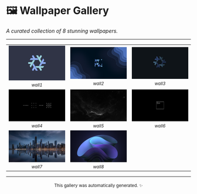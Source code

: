 # 🖼️ Wallpaper Gallery

*A curated collection of 8 stunning wallpapers.*


---

<table width="100%" align="center">
  <tr align="center">
    <td width="300px" align="center">
      <a href="src/wall1.png">
        <img src="src/thumbnails/wall1.png" width="300px" alt="Wallpaper: wall1">
      </a>
      <br>
      <small><i>wall1</i></small>
    </td>
    <td width="300px" align="center">
      <a href="src/wall2.png">
        <img src="src/thumbnails/wall2.png" width="300px" alt="Wallpaper: wall2">
      </a>
      <br>
      <small><i>wall2</i></small>
    </td>
    <td width="300px" align="center">
      <a href="src/wall3.png">
        <img src="src/thumbnails/wall3.png" width="300px" alt="Wallpaper: wall3">
      </a>
      <br>
      <small><i>wall3</i></small>
    </td>
  </tr>
  <tr align="center">
    <td width="300px" align="center">
      <a href="src/wall4.jpg">
        <img src="src/thumbnails/wall4.jpg" width="300px" alt="Wallpaper: wall4">
      </a>
      <br>
      <small><i>wall4</i></small>
    </td>
    <td width="300px" align="center">
      <a href="src/wall5.png">
        <img src="src/thumbnails/wall5.png" width="300px" alt="Wallpaper: wall5">
      </a>
      <br>
      <small><i>wall5</i></small>
    </td>
    <td width="300px" align="center">
      <a href="src/wall6.png">
        <img src="src/thumbnails/wall6.png" width="300px" alt="Wallpaper: wall6">
      </a>
      <br>
      <small><i>wall6</i></small>
    </td>
  </tr>
  <tr align="center">
    <td width="300px" align="center">
      <a href="src/wall7.jpg">
        <img src="src/thumbnails/wall7.jpg" width="300px" alt="Wallpaper: wall7">
      </a>
      <br>
      <small><i>wall7</i></small>
    </td>
    <td width="300px" align="center">
      <a href="src/wall8.png">
        <img src="src/thumbnails/wall8.png" width="300px" alt="Wallpaper: wall8">
      </a>
      <br>
      <small><i>wall8</i></small>
    </td>
  </tr>
</table>

---
<div align="center">
  <small>This gallery was automatically generated. ✨</small>
  <br>
</div>
